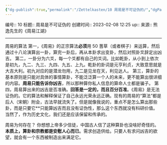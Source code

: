 ```yaml
---
{"dg-publish":true,"permalink":"/Zettelkasten/10 周易是不可证伪的/","dgPassFrontmatter":true}
---
```


编号:: 10
标题:: 周易是不可证伪的
创建时间:: 2023-02-08 12:25
up:: 
来源:: 熊逸先生的《周易江湖》

---
周易的算法
第一，《周易》的正宗算法**必须**用 50 蓍草（或者棋子）来运算，然后通过十八论演算出一卦，算完一卦后，再从本卦求出变卦，然后对照卦爻辞定出凶吉。
第二，一卦分为六爻，每一个爻都有自己的爻词。比如乾卦，从小到上依次是初九，九二、九三、九四、九五、上九。乾卦的卦词是元亨利贞，大致意思就是大吉大利。初九对应的是潜龙勿用，九二是见龙在天，利见达人。
第三，算卦的基本原则是只能对具体的事情算卦，不能泛泛算一个人的未来，更不能算出很详细的内容。**周易只能告诉你凶吉**，所以那种算你私人信息的算命人士都是骗子。
第四，周易算出来的凶吉是否准确。**回答是一定的，而且百分百准**。《周易》是无法证伪的。它的算法和解释保证了自己永远光荣永远正确。现有的周易的“算法”都是后人（宋朝）附会，古法早就流失了。但是就像我说的，重点不是怎么算出那些卦，而是只要它**只能算凶吉而且没有证伪性，那么这个东西就没有科研价值。当然了，作为历史文化，我们还是应该保留和传承的。

周易为何存在？
你想想上帝多少信徒，中国古人信了这种算卦也没啥好奇怪的。**本质上，算卦和宗教都是安慰人心而已**。需求创造供给。只要人有求问凶吉的欲望，就会有一个东西被制造出来满足它。